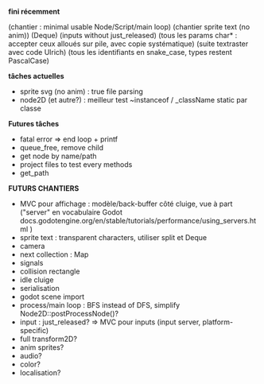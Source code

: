 **fini récemment**

(chantier : minimal usable Node/Script/main loop)
(chantier sprite text (no anim))
(Deque)
(inputs without just_released)
(tous les params char* : accepter ceux alloués sur pile, avec copie systématique)
(suite textraster avec code Ulrich)
(tous les identifiants en snake_case, types restent PascalCase)

**tâches actuelles**

- sprite svg (no anim) : true file parsing
- node2D (et autre?) : meilleur test ~instanceof / _className static par classe

**Futures tâches**

- fatal error => end loop + printf
- queue_free, remove child
- get node by name/path
- project files to test every methods
- get_path



**FUTURS CHANTIERS**

- MVC pour affichage : modèle/back-buffer côté cluige, vue à part ("server" en vocabulaire Godot docs.godotengine.org/en/stable/tutorials/performance/using_servers.html )
- sprite text : transparent characters, utiliser split et Deque
- camera
- next collection : Map
- signals
- collision rectangle
- idle cluige
- serialisation
- godot scene import
- process/main loop : BFS instead of DFS, simplify Node2D::postProcessNode()?
- input : just_released? => MVC pour inputs (input server, platform-specific)
- full transform2D?
- anim sprites?
- audio?
- color?
- localisation?

